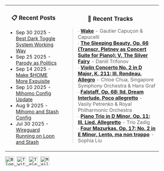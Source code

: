 <div align="center">
  <table>
    <tr>
      <td>
        <div align="center">
          <h3>📋 Recent Posts</h3>
        </div>
        <div align="left">
        
<!-- feed start -->
- Sep 30 2025 - [Best Dark Toggle System Working Way](https://gholts.top/posts/best-dark-toggle-system/)
- Sep 25 2025 - [Parody as Politics](https://gholts.top/posts/parody-as-politics/)
- Sep 14 2025 - [Make $HOME More Exquisite](https://gholts.top/posts/home-dir-organization/)
- Sep 10 2025 - [Mihomo Config Update](https://gholts.top/posts/yaml-update/)
- Aug 9 2025 - [Mihomo and Stash Config](https://gholts.top/posts/yaml/)
- Jul 30 2025 - [Wireguard Running on Loon and Stash](https://gholts.top/posts/wireguard/)
<!-- feed end -->
        
</div>
      </td>
      <td>
        <div align="center">
          <h3>🎵 Recent Tracks</h3>
        </div>
        <div align="left">
        
<!--START_LASTFM_RECENT:{"rows": 6}-->
> ∙ **[Wake](https://www.last.fm/music/Gautier+Capu%C3%A7on+&+Capucelli/_/Wake)** - Gautier Capuçon & Capucelli<br/>
> ∙ **[The Sleeping Beauty, Op. 66 (Transcr. Pletnev as Concert Suite for Piano): V. The Silver Fairy](https://www.last.fm/music/Daniil+Trifonov/_/The+Sleeping+Beauty,+Op.+66+(Transcr.+Pletnev+as+Concert+Suite+for+Piano):+V.+The+Silver+Fairy)** - Daniil Trifonov<br/>
> ∙ **[Violin Concerto No. 2 in D Major, K. 211: III. Rondeau. Allegro](https://www.last.fm/music/Chloe+Chua,+Singapore+Symphony+Orchestra+&+Hans+Graf/_/Violin+Concerto+No.+2+in+D+Major,+K.+211:+III.+Rondeau.+Allegro)** - Chloe Chua, Singapore Symphony Orchestra & Hans Graf<br/>
> ∙ **[Falstaff, Op. 68: IId. Dream Interlude. Poco allegretto](https://www.last.fm/music/Vasily+Petrenko+&+Royal+Philharmonic+Orchestra/_/Falstaff,+Op.+68:+IId.+Dream+Interlude.+Poco+allegretto)** - Vasily Petrenko & Royal Philharmonic Orchestra<br/>
> ∙ **[Piano Trio in D Minor, Op. 11: III. Lied. Allegretto](https://www.last.fm/music/Trio+Zadig/_/Piano+Trio+in+D+Minor,+Op.+11:+III.+Lied.+Allegretto)** - Trio Zadig<br/>
> ∙ **[Four Mazurkas, Op. 17: No. 2 in E Minor, Lento, ma non troppo](https://www.last.fm/music/Sophia+Liu/_/Four+Mazurkas,+Op.+17:+No.+2+in+E+Minor,+Lento,+ma+non+troppo)** - Sophia Liu<br/>
<!--END_LASTFM_RECENT-->
        
</div>
      </td>
    </tr>
  </table>
</div>

<div align="left">
  <kbd>
    <a href="https://gholts.top/">
      <img
        src="https://img.shields.io/badge/Blog-black?logo=astro&logoColor=white&style=flat"
        alt="Blog"
        height="30"
      />
    </a>
  </kbd>
  <kbd>
    <a href="https://x.com/GhostMxv/">
      <img
        src="https://img.shields.io/badge/Twitter-black?logo=x&logoColor=white&style=flat"
        alt="Twitter"
        height="30"
      />
    </a>
  </kbd>
  <kbd>
    <a href="https://t.me/Gholts0c/">
      <img
        src="https://img.shields.io/badge/Telegram-blue?logo=telegram&logoColor=white&style=flat"
        alt="Telegram"
        height="30"
      />
    </a>
  </kbd>
  <kbd>
    <a href="mailto:gholts0@icloud.com">
      <img
        src="https://img.shields.io/badge/Mail-red?logo=gmail&logoColor=white&style=flat"
        alt="Mail"
        height="30"
      />
    </a>
  </kbd>
</div>

